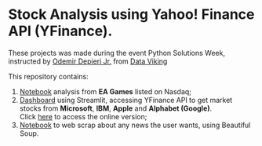 # Stock Analysis using Yahoo! Finance API (YFinance).

These projects was made during the event Python Solutions Week, instructed by [Odemir Depieri Jr.](https://www.linkedin.com/in/odemir-depieri-jr/) from  [Data Viking](https://www.linkedin.com/company/data-viking/)

This repository contains:
1) [Notebook](/API_%2B_PDF.ipynb) analysis from **EA Games** listed on Nasdaq;
2) [Dashboard](/dashboard.py) using Streamlit, accessing YFinance API to get market stocks from **Microsoft**, **IBM**, **Apple** and **Alphabet (Google)**.<br>
Click [here](https://tarsisos-stock-analysis-dashboard-5uj8ky.streamlit.app/) to access the online version;
3) [Notebook](/Web_Scraping_News.ipynb) to web scrap about any news the user wants, using Beautiful Soup.
